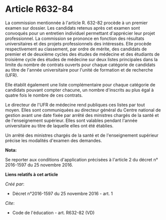 # Article R632-84

La commission mentionnée à l'article R. 632-82 procède à un premier examen sur dossier. Les candidats retenus après cet
examen sont convoqués pour un entretien individuel permettant d'apprécier leur projet professionnel. La commission se
prononce en fonction des résultats universitaires et des projets professionnels des intéressés. Elle procède respectivement
au classement, par ordre de mérite, des candidats de premier et de deuxième cycles des études de médecine et des étudiants de
troisième cycle des études de médecine sur deux listes principales dans la limite du nombre de contrats ouverts pour chaque
catégorie de candidats au titre de l'année universitaire pour l'unité de formation et de recherche (UFR). 

Elle établit également une liste complémentaire pour chaque catégorie de candidats pouvant compter chacune, un nombre
d'inscrits au plus égal à quatre fois le nombre de ces contrats. 

Le directeur de l'UFR de médecine rend publiques ces listes par tout moyen. Elles sont communiquées au directeur général du
Centre national de gestion avant une date fixée par arrêté des ministres chargés de la santé et de l'enseignement supérieur.
Elles sont valables pendant l'année universitaire au titre de laquelle elles ont été établies. 

Un arrêté des ministres chargés de la santé et de l'enseignement supérieur précise les modalités d'examen des demandes.

**Nota:**

Se reporter aux conditions d'application précisées à l'article 2 du décret n° 2016-1597 du 25 novembre 2016.

**Liens relatifs à cet article**

_Créé par_:

  - Décret n°2016-1597 du 25 novembre 2016 - art. 1

_Cite_:

  - Code de l'éducation - art. R632-82 (VD)
